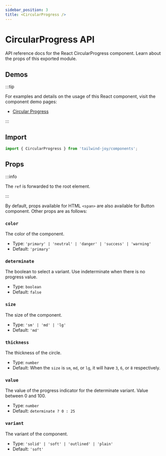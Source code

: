 ```yaml
---
sidebar_position: 3
title: <CircularProgress />
---
```


# CircularProgress API

API reference docs for the React CircularProgress component. Learn about the props of this exported module.

## Demos

:::tip

For examples and details on the usage of this React component, visit the component demo pages:

- [Circular Progress](../components/circular-progress)

:::

## Import

```jsx
import { CircularProgress } from 'tailwind-joy/components';
```

## Props

:::info

The `ref` is forwarded to the root element.

:::

By default, props available for HTML `<span>` are also available for Button component. Other props are as follows:

### `color`

The color of the component.

- Type: `'primary' | 'neutral' | 'danger' | 'success' | 'warning'`
- Default: `'primary'`

### `determinate`

The boolean to select a variant. Use indeterminate when there is no progress value.

- Type: `boolean`
- Default: `false`

### `size`

The size of the component.

- Type: `'sm' | 'md' | 'lg'`
- Default: `'md'`

### `thickness`

The thickness of the circle.

- Type: `number`
- Default: When the `size` is `sm`, `md`, or `lg`, it will have `3`, `6`, or `8` respectively.

### `value`

The value of the progress indicator for the determinate variant. Value between 0 and 100.

- Type: `number`
- Default: `determinate ? 0 : 25`

### `variant`

The variant of the component.

- Type: `'solid' | 'soft' | 'outlined' | 'plain'`
- Default: `'soft'`
